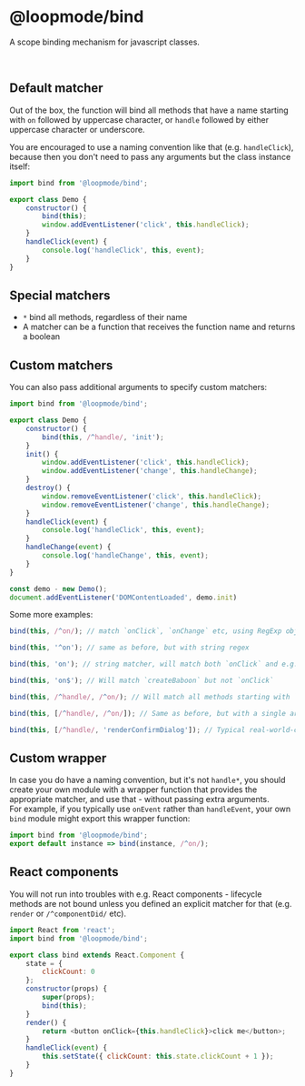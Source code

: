 # @loopmode/bind

A scope binding mechanism for javascript classes.

<br/>

## Default matcher

Out of the box, the function will bind all methods that have a name starting with `on` followed by uppercase character, or `handle` followed by either uppercase character or underscore.

You are encouraged to use a naming convention like that (e.g. `handleClick`), because then you don't need to pass any arguments but the class instance itself:

```javascript
import bind from '@loopmode/bind';

export class Demo {
    constructor() {
        bind(this);
        window.addEventListener('click', this.handleClick);
    }
    handleClick(event) {
        console.log('handleClick', this, event);
    }
}
```

## Special matchers

-   `*` bind all methods, regardless of their name
-   A matcher can be a function that receives the function name and returns a boolean

## Custom matchers

You can also pass additional arguments to specify custom matchers:

```javascript
import bind from '@loopmode/bind';

export class Demo {
    constructor() {
        bind(this, /^handle/, 'init');
    }
    init() {
        window.addEventListener('click', this.handleClick);
        window.addEventListener('change', this.handleChange);
    }
    destroy() {
        window.removeEventListener('click', this.handleClick);
        window.removeEventListener('change', this.handleChange);
    }
    handleClick(event) {
        console.log('handleClick', this, event);
    }
    handleChange(event) {
        console.log('handleChange', this, event);
    }
}

const demo - new Demo();
document.addEventListener('DOMContentLoaded', demo.init)
```

Some more examples:

```javascript
bind(this, /^on/); // match `onClick`, `onChange` etc, using RegExp object

bind(this, '^on'); // same as before, but with string regex

bind(this, 'on'); // string matcher, will match both `onClick` and e.g. `createBaboon`

bind(this, 'on$'); // Will match `createBaboon` but not `onClick`

bind(this, /^handle/, /^on/); // Will match all methods starting with `handle` or `on`, multiple arguments

bind(this, [/^handle/, /^on/]); // Same as before, but with a single array as argument

bind(this, [/^handle/, 'renderConfirmDialog']); // Typical real-world-case, match handlers but also some specific render method that gets injected into a child
```

## Custom wrapper

In case you do have a naming convention, but it's not `handle*`, you should create your own module with a wrapper function that provides the appropriate matcher, and use that - without passing extra arguments.<br/>
For example, if you typically use `onEvent` rather than `handleEvent`, your own `bind` module might export this wrapper function:

```javascript
import bind from '@loopmode/bind';
export default instance => bind(instance, /^on/);
```

## React components

You will not run into troubles with e.g. React components - lifecycle methods are not bound unless you defined an explicit matcher for that (e.g. `render` or `/^componentDid/` etc).

```javascript
import React from 'react';
import bind from '@loopmode/bind';

export class bind extends React.Component {
    state = {
        clickCount: 0
    };
    constructor(props) {
        super(props);
        bind(this);
    }
    render() {
        return <button onClick={this.handleClick}>click me</button>;
    }
    handleClick(event) {
        this.setState({ clickCount: this.state.clickCount + 1 });
    }
}
```
